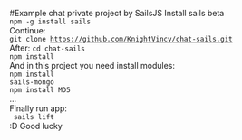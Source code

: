 #Example chat private project by SailsJS
Install sails beta<br/>
<code>npm -g install sails</code><br/>
Continue:<br>
<code>git clone https://github.com/KnightVincv/chat-sails.git</code><br/>
After:
<code>cd chat-sails</code><br/>
<code>npm install</code></br>
And in this project you need install modules:<br/>
<code>npm install sails-mongo</code>
<br/>
<code>npm install MD5</code><br/>
...
<br/>
Finally run app:</br>
<code>
sails lift</code><br>
:D
Good lucky
